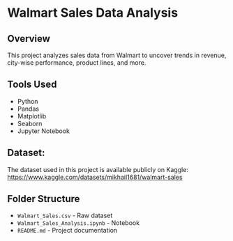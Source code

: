# Walmart Sales Data Analysis

## Overview
This project analyzes sales data from Walmart to uncover trends in revenue, city-wise performance, product lines, and more.

## Tools Used
- Python
- Pandas
- Matplotlib
- Seaborn
- Jupyter Notebook

## Dataset:
The dataset used in this project is available publicly on Kaggle:
https://www.kaggle.com/datasets/mikhail1681/walmart-sales

## Folder Structure
- `Walmart_Sales.csv` - Raw dataset
- `Walmart_Sales_Analysis.ipynb` - Notebook
- `README.md` - Project documentation
